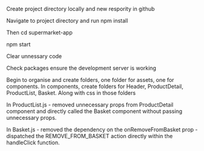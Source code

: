 Create project directory locally and new respority in github

Navigate to project directory and run npm install

Then cd supermarket-app

npm start

Clear unnessary code

Check packages ensure the development server is working

Begin to organise and create folders, one folder for assets, one for components. In components, create folders for Header, ProductDetail, ProductList, Basket. Along with css in those folders


In ProductList.js - removed unnecessary props from ProductDetail component and directly called the Basket component without passing unnecessary props.


In Basket.js - removed the dependency on the onRemoveFromBasket prop - dispatched the REMOVE_FROM_BASKET action directly within the handleClick function.
